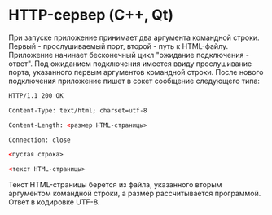 ﻿# HTTP-сервер (C++, Qt)
При запуске приложение принимает два аргумента командной строки. Первый - прослушиваемый порт, второй - путь к HTML-файлу. Приложение начинает бесконечный цикл "ожидание подключения - ответ". Под ожиданием подключения имеется ввиду прослушивание порта, указанного первым аргументов командной строки. После нового подключения приложение пишет в сокет сообщение следующего типа:

  
```html
HTTP/1.1 200 OK

Content-Type: text/html; charset=utf-8

Content-Length: <размер HTML-страницы>

Connection: close

<пустая строка>

<текст HTML-страницы>
```
  

Текст HTML-страницы берется из файла, указанного вторым аргументом командной строки, а размер рассчитывается программой. Ответ в кодировке UTF-8.
